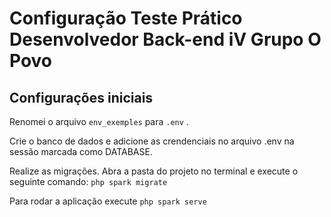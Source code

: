 # Configuração Teste Prático Desenvolvedor Back-end iV Grupo O Povo

## Configurações iniciais

Renomei o arquivo `env_exemples` para `.env` .

Crie o banco de dados e adicione as crendenciais no arquivo .env na sessão marcada como DATABASE.

Realize as migrações.
    Abra a pasta do projeto no terminal e execute o seguinte comando:
        `php spark migrate`


Para rodar a aplicação execute `php spark serve`